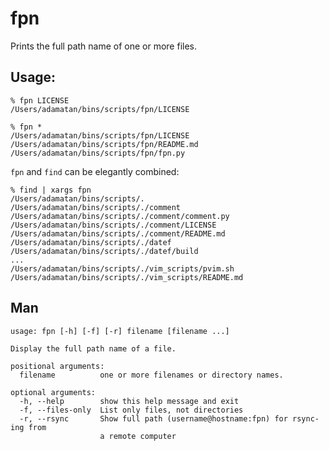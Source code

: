 # fpn

Prints the full path name of one or more files.

## Usage:

    % fpn LICENSE
    /Users/adamatan/bins/scripts/fpn/LICENSE

    % fpn *
    /Users/adamatan/bins/scripts/fpn/LICENSE
    /Users/adamatan/bins/scripts/fpn/README.md
    /Users/adamatan/bins/scripts/fpn/fpn.py

`fpn` and `find` can be elegantly combined:

    % find | xargs fpn
    /Users/adamatan/bins/scripts/.
    /Users/adamatan/bins/scripts/./comment
    /Users/adamatan/bins/scripts/./comment/comment.py
    /Users/adamatan/bins/scripts/./comment/LICENSE
    /Users/adamatan/bins/scripts/./comment/README.md
    /Users/adamatan/bins/scripts/./datef
    /Users/adamatan/bins/scripts/./datef/build
    ...
    /Users/adamatan/bins/scripts/./vim_scripts/pvim.sh
    /Users/adamatan/bins/scripts/./vim_scripts/README.md

## Man

    usage: fpn [-h] [-f] [-r] filename [filename ...]

    Display the full path name of a file.

    positional arguments:
      filename          one or more filenames or directory names.

    optional arguments:
      -h, --help        show this help message and exit
      -f, --files-only  List only files, not directories
      -r, --rsync       Show full path (username@hostname:fpn) for rsync-ing from
                        a remote computer